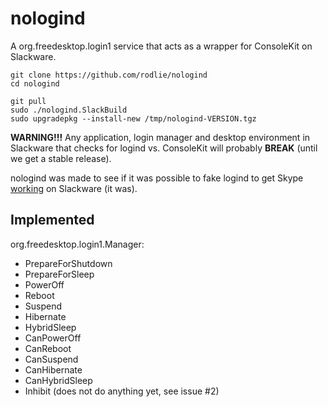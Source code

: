 # nologind

A org.freedesktop.login1 service that acts as a wrapper for ConsoleKit on Slackware.

```
git clone https://github.com/rodlie/nologind
cd nologind
```
```
git pull
sudo ./nologind.SlackBuild
sudo upgradepkg --install-new /tmp/nologind-VERSION.tgz
```

**WARNING!!!** Any application, login manager and desktop environment in Slackware that checks for logind vs. ConsoleKit will probably **BREAK** (until we get a stable release).

nologind was made to see if it was possible to fake logind to get Skype [working](https://www.linuxquestions.org/questions/slackware-14/so-no-more-working-skype-for-slackware-15-the-older-versions-crash-because-the-new-glibc-the-newer-ones-needs-systemd-logind-4175638990/) on Slackware (it was).

## Implemented

org.freedesktop.login1.Manager:

 * PrepareForShutdown
 * PrepareForSleep
 * PowerOff
 * Reboot
 * Suspend
 * Hibernate
 * HybridSleep
 * CanPowerOff
 * CanReboot
 * CanSuspend
 * CanHibernate
 * CanHybridSleep
 * Inhibit (does not do anything yet, see issue #2)
